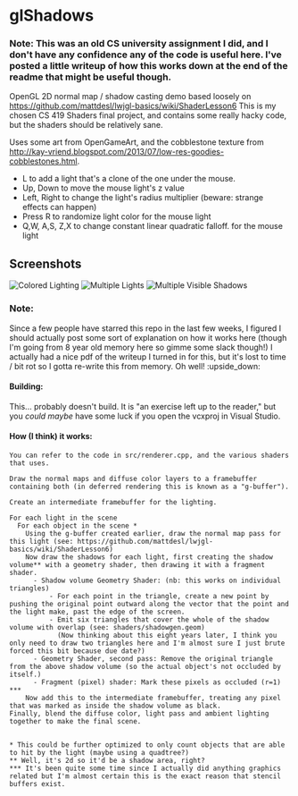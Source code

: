 glShadows
=========

### Note: This was an old CS university assignment I did, and I don't have any confidence any of the code is useful here. I've posted a little writeup of how this works down at the end of the readme that might be useful though. 

OpenGL 2D normal map / shadow casting demo based loosely on https://github.com/mattdesl/lwjgl-basics/wiki/ShaderLesson6
This is my chosen CS 419 Shaders final project, and contains some really hacky code, but the shaders should be relatively sane.

Uses some art from OpenGameArt, and the cobblestone texture from http://kay-vriend.blogspot.com/2013/07/low-res-goodies-cobblestones.html. 

* L to add a light that's a clone of the one under the mouse.
* Up, Down to move the mouse light's z value
* Left, Right to change the light's radius multiplier (beware: strange effects can happen)
* Press R to randomize light color for the mouse light
* Q,W, A,S, Z,X to change constant linear quadratic falloff. for the mouse light

Screenshots
---

![Colored Lighting](http://i.imgur.com/4DdpJHH.jpg)
![Multiple Lights](http://i.imgur.com/WJtty89.jpg)
![Multiple Visible Shadows](http://i.imgur.com/mjWmXAZ.jpg)

### Note:
Since a few people have starred this repo in the last few weeks, I figured I should actually post some sort of explanation on how it works here (though I'm going from 8 year old memory here so gimme some slack though!)
I actually had a nice pdf of the writeup I turned in for this, but it's lost to time / bit rot so I gotta re-write this from memory. Oh well! :upside_down:

#### Building: 
This... probably doesn't build. It is "an exercise left up to the reader," but you _could maybe_ have some luck if you open the vcxproj in Visual Studio.

#### How (I think) it works:
```
You can refer to the code in src/renderer.cpp, and the various shaders that uses.

Draw the normal maps and diffuse color layers to a framebuffer containing both (in deferred rendering this is known as a "g-buffer").

Create an intermediate framebuffer for the lighting.

For each light in the scene
  For each object in the scene *
    Using the g-buffer created earlier, draw the normal map pass for this light (see: https://github.com/mattdesl/lwjgl-basics/wiki/ShaderLesson6)
    Now draw the shadows for each light, first creating the shadow volume** with a geometry shader, then drawing it with a fragment shader.
      - Shadow volume Geometry Shader: (nb: this works on individual triangles)
          - For each point in the triangle, create a new point by pushing the original point outward along the vector that the point and the light make, past the edge of the screen.
          - Emit six triangles that cover the whole of the shadow volume with overlap (see: shaders/shadowgen.geom)
            (Now thinking about this eight years later, I think you only need to draw two triangles here and I'm almost sure I just brute forced this bit because due date?)
      - Geometry Shader, second pass: Remove the original triangle from the above shadow volume (so the actual object's not occluded by itself.)
      - Fragment (pixel) shader: Mark these pixels as occluded (r=1) ***
    Now add this to the intermediate framebuffer, treating any pixel that was marked as inside the shadow volume as black.
Finally, blend the diffuse color, light pass and ambient lighting together to make the final scene.

 
* This could be further optimized to only count objects that are able to hit by the light (maybe using a quadtree?)
** Well, it's 2d so it'd be a shadow area, right?
*** It's been quite some time since I actually did anything graphics related but I'm almost certain this is the exact reason that stencil buffers exist.
```
